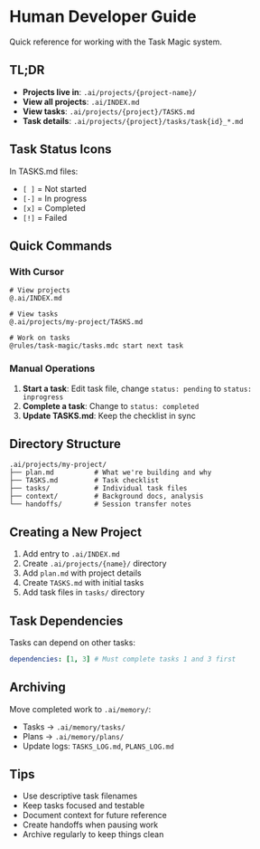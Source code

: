 # Human Developer Guide

Quick reference for working with the Task Magic system.

## TL;DR

- **Projects live in**: `.ai/projects/{project-name}/`
- **View all projects**: `.ai/INDEX.md`
- **View tasks**: `.ai/projects/{project}/TASKS.md`
- **Task details**: `.ai/projects/{project}/tasks/task{id}_*.md`

## Task Status Icons

In TASKS.md files:

- `[ ]` = Not started
- `[-]` = In progress
- `[x]` = Completed
- `[!]` = Failed

## Quick Commands

### With Cursor

```
# View projects
@.ai/INDEX.md

# View tasks
@.ai/projects/my-project/TASKS.md

# Work on tasks
@rules/task-magic/tasks.mdc start next task
```

### Manual Operations

1. **Start a task**: Edit task file, change `status: pending` to `status: inprogress`
2. **Complete a task**: Change to `status: completed`
3. **Update TASKS.md**: Keep the checklist in sync

## Directory Structure

```
.ai/projects/my-project/
├── plan.md          # What we're building and why
├── TASKS.md         # Task checklist
├── tasks/           # Individual task files
├── context/         # Background docs, analysis
└── handoffs/        # Session transfer notes
```

## Creating a New Project

1. Add entry to `.ai/INDEX.md`
2. Create `.ai/projects/{name}/` directory
3. Add `plan.md` with project details
4. Create `TASKS.md` with initial tasks
5. Add task files in `tasks/` directory

## Task Dependencies

Tasks can depend on other tasks:

```yaml
dependencies: [1, 3] # Must complete tasks 1 and 3 first
```

## Archiving

Move completed work to `.ai/memory/`:

- Tasks → `.ai/memory/tasks/`
- Plans → `.ai/memory/plans/`
- Update logs: `TASKS_LOG.md`, `PLANS_LOG.md`

## Tips

- Use descriptive task filenames
- Keep tasks focused and testable
- Document context for future reference
- Create handoffs when pausing work
- Archive regularly to keep things clean
